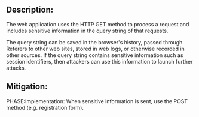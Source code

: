 ## Description:

The web application uses the HTTP GET method to process a request and includes sensitive information in the query string of that requests.

The query string can be saved in the browser's history, passed through Referers to other web sites, stored in web logs, or otherwise recorded in other sources. If the query string contains sensitive information such as session identifiers, then attackers can use this information to launch further attacks.

## Mitigation:


PHASE:Implementation:
When sensitive information is sent, use the POST method (e.g. registration form).

